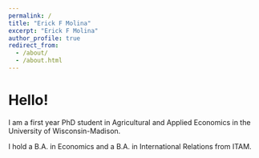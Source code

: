 ```yaml
---
permalink: /
title: "Erick F Molina"
excerpt: "Erick F Molina"
author_profile: true
redirect_from: 
  - /about/
  - /about.html
---
```


# Hello!

I am a first year PhD student in Agricultural and Applied Economics in the University of Wisconsin-Madison.

I hold a B.A. in Economics and a B.A. in International Relations from ITAM. 
